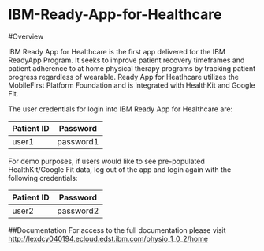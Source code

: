 # IBM-Ready-App-for-Healthcare

#Overview

IBM Ready App for Healthcare is the first app delivered for the IBM ReadyApp Program.  It seeks to improve patient recovery timeframes and patient adherence to at home physical therapy programs by tracking patient progress regardless of wearable. Ready App for Heatlhcare utilizes the MobileFirst Platform Foundation and is integrated with HealthKit and Google Fit.

The user credentials for login into IBM Ready App for Healthcare are:

| Patient ID | Password |
|---------|----------|
| user1   | password1 |

For demo purposes, if users would like to see pre-populated HealthKit/Google Fit data, log out of the app and login again with the following credentials:

| Patient ID | Password |
|---------|----------|
| user2   | password2 |

##Documentation
For access to the full documentation please visit http://lexdcy040194.ecloud.edst.ibm.com/physio_1_0_2/home
